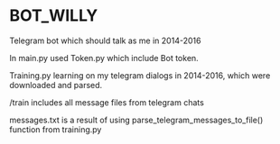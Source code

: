 # BOT_WILLY
Telegram bot which should talk as me in 2014-2016

In main.py used Token.py which include Bot token.

Training.py learning on my telegram dialogs in 2014-2016, which were downloaded and parsed.

/train includes all message files from telegram chats

messages.txt is a result of using parse_telegram_messages_to_file() function from training.py
